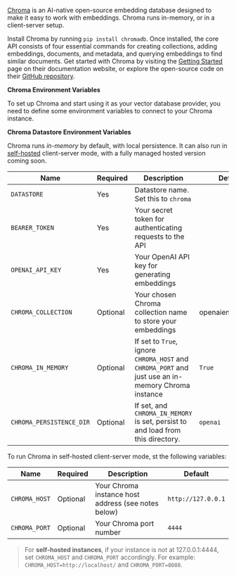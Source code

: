 [Chroma](https://trychroma.com) is an AI-native open-source embedding database designed to make it easy to work with embeddings. Chroma runs in-memory, or in a client-server setup.

Install Chroma by running `pip install chromadb`. Once installed, the core API consists of four essential commands for creating collections, adding embeddings, documents, and metadata, and querying embeddings to find similar documents. Get started with Chroma by visiting the [Getting Started](https://docs.trychroma.com) page on their documentation website, or explore the open-source code on their [GitHub repository](https://github.com/chroma-core/chroma).

**Chroma Environment Variables**

To set up Chroma and start using it as your vector database provider, you need to define some environment variables to connect to your Chroma instance.

**Chroma Datastore Environment Variables**

Chroma runs _in-memory_ by default, with local persistence. It can also run in [self-hosted](https://docs.trychroma.com/usage-guide#running-chroma-in-clientserver-mode) client-server mode, with a fully managed hosted version coming soon.

| Name                     | Required | Description                                                                                        | Default          |
| ------------------------ | -------- | -------------------------------------------------------------------------------------------------- | ---------------- |
| `DATASTORE`              | Yes      | Datastore name. Set this to `chroma`                                                               |                  |
| `BEARER_TOKEN`           | Yes      | Your secret token for authenticating requests to the API                                           |                  |
| `OPENAI_API_KEY`         | Yes      | Your OpenAI API key for generating embeddings                                                      |                  |
| `CHROMA_COLLECTION`      | Optional | Your chosen Chroma collection name to store your embeddings                                        | openaiembeddings |
| `CHROMA_IN_MEMORY`       | Optional | If set to `True`, ignore `CHROMA_HOST` and `CHROMA_PORT` and just use an in-memory Chroma instance | `True`           |
| `CHROMA_PERSISTENCE_DIR` | Optional | If set, and `CHROMA_IN_MEMORY` is set, persist to and load from this directory.                    | `openai`         |

To run Chroma in self-hosted client-server mode, st the following variables:

| Name          | Required | Description                                         | Default            |
| ------------- | -------- | --------------------------------------------------- | ------------------ |
| `CHROMA_HOST` | Optional | Your Chroma instance host address (see notes below) | `http://127.0.0.1` |
| `CHROMA_PORT` | Optional | Your Chroma port number                             | `4444`             |

> For **self-hosted instances**, if your instance is not at 127.0.0.1:4444, set `CHROMA_HOST` and `CHROMA_PORT` accordingly. For example: `CHROMA_HOST=http://localhost/` and `CHROMA_PORT=8080`.
